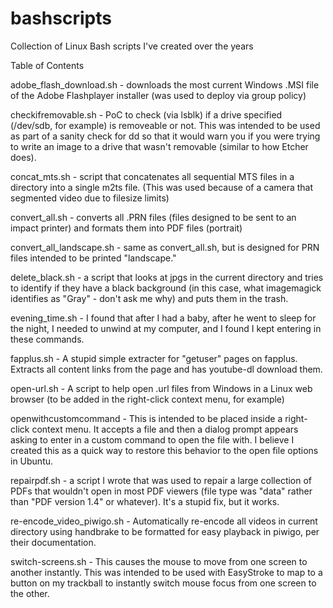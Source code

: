 # bashscripts
Collection of Linux Bash scripts I've created over the years

Table of Contents

adobe_flash_download.sh - downloads the most current Windows .MSI file of the Adobe Flashplayer installer (was used to deploy via group policy)

checkifremovable.sh - PoC to check (via lsblk) if a drive specified (/dev/sdb, for example) is removeable or not.  This was intended to be used as part of a sanity check for dd so that it would warn you if you were trying to write an image to a drive that wasn't removable (similar to how Etcher does).

concat_mts.sh - script that concatenates all sequential MTS files in a directory into a single m2ts file.  (This was used because of a camera that segmented video due to filesize limits)

convert_all.sh - converts all .PRN files (files designed to be sent to an impact printer) and formats them into PDF files (portrait)

convert_all_landscape.sh - same as convert_all.sh, but is designed for PRN files intended to be printed "landscape."

delete_black.sh - a script that looks at jpgs in the current directory and tries to identify if they have a black background (in this case, what imagemagick identifies as "Gray" - don't ask me why) and puts them in the trash.

evening_time.sh - I found that after I had a baby, after he went to sleep for the night, I needed to unwind at my computer, and I found I kept entering in these commands.

fapplus.sh - A stupid simple extracter for "getuser" pages on fapplus.  Extracts all content links from the page and has youtube-dl download them.

open-url.sh - A script to help open .url files from Windows in a Linux web browser (to be added in the right-click context menu, for example)

openwithcustomcommand - This is intended to be placed inside a right-click context menu.  It accepts a file and then a dialog prompt appears asking to enter in a custom command to open the file with.  I believe I created this as a quick way to restore this behavior to the open file options in Ubuntu.

repairpdf.sh - a script I wrote that was used to repair a large collection of PDFs that wouldn't open in most PDF viewers (file type was "data" rather than "PDF version 1.4" or whatever).  It's a stupid fix, but it works.

re-encode_video_piwigo.sh - Automatically re-encode all videos in current directory using handbrake to be formatted for easy playback in piwigo, per their documentation.

switch-screens.sh - This causes the mouse to move from one screen to another instantly.  This was intended to be used with EasyStroke to map to a button on my trackball to instantly switch mouse focus from one screen to the other.
